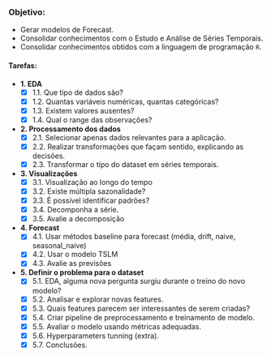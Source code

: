### Objetivo:

- Gerar modelos de Forecast.
- Consolidar conhecimentos com o Estudo e Análise de Séries Temporais.
- Consolidar conhecimentos obtidos com a linguagem de programação `R`.

#### Tarefas:

- **1. EDA**
  - [X] 1.1. Que tipo de dados são?
  - [X] 1.2. Quantas variáveis numéricas, quantas categóricas?
  - [X] 1.3. Existem valores ausentes?
  - [X] 1.4. Qual o range das observações?
- **2. Processamento dos dados**
  - [X] 2.1. Selecionar apenas dados relevantes para a aplicação.
  - [X] 2.2. Realizar transformações que façam sentido, explicando as decisões.
  - [X] 2.3. Transformar o tipo do dataset em séries temporais.
- **3. Visualizações**
  - [X] 3.1. Visualização ao longo do tempo
  - [X] 3.2. Existe múltipla sazonalidade?
  - [X] 3.3. É possível identificar padrões?
  - [X] 3.4. Decomponha a série.
  - [X] 3.5. Avalie a decomposição
- **4. Forecast**
  - [X] 4.1. Usar métodos baseline para forecast (média, drift, naive, seasonal_naive)
  - [X] 4.2. Usar o modelo TSLM
  - [X] 4.3. Avalie as previsões
- **5. Definir o problema para o dataset**
  - [X] 5.1. EDA, alguma nova pergunta surgiu durante o treino do novo modelo?
  - [X] 5.2. Analisar e explorar novas features.
  - [X] 5.3. Quais features parecem ser interessantes de serem criadas?
  - [X] 5.4. Criar pipeline de preprocessamento e treinamento de modelo.
  - [X] 5.5. Avaliar o modelo usando métricas adequadas.
  - [X] 5.6. Hyperparameters tunning (extra).
  - [X] 5.7. Conclusões.
